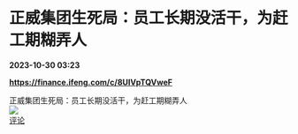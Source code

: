 # 正威集团生死局：员工长期没活干，为赶工期糊弄人

**2023-10-30 03:23**

**https://finance.ifeng.com/c/8UIVpTQVweF**

正威集团生死局：员工长期没活干，为赶工期糊弄人  
![](https://img3.chouti.com/CHOUTI_231030_AB88E0D84CAA49B7A04F54F0871C99BF.jpg)  
[评论](https://m.chouti.com/link/40446822)